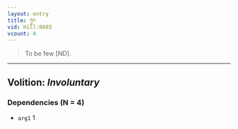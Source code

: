 ```yaml
---
layout: entry
title: ཉུང་
vid: Hill:0603
vcount: 4
---
```

> To be few [ND]\.

---
Volition: _Involuntary_
---

### Dependencies (N = 4)
* `arg1` 1
